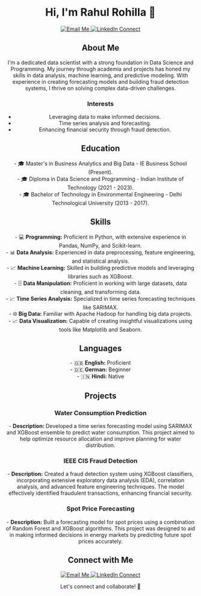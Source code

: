 <div align="center">
  <h1>Hi, I'm Rahul Rohilla 👋</h1>
  <p>
    <a href="mailto:rahul.rohilla@student.ie.edu">
      <img src="https://img.shields.io/badge/Email-Me-blue" alt="Email Me" />
    </a>
    <a href="https://www.linkedin.com/in/rahul-rohilla">
      <img src="https://img.shields.io/badge/LinkedIn-Connect-9cf" alt="LinkedIn Connect" />
    </a>
  </p>

  <h2>About Me</h2>
  <p>
    I'm a dedicated data scientist with a strong foundation in Data Science and Programming. My journey through academia and projects has honed my skills in data analysis, machine learning, and predictive modeling. With experience in creating forecasting models and building fraud detection systems, I thrive on solving complex data-driven challenges.
  </p>

  <h3>Interests</h3>
  <ul>
    <li>Leveraging data to make informed decisions.</li>
    <li>Time series analysis and forecasting.</li>
    <li>Enhancing financial security through fraud detection.</li>
  </ul>

  <h2>Education</h2>
  <p>
    - 🎓 Master's in Business Analytics and Big Data - IE Business School (Present).<br>
    - 🎓 Diploma in Data Science and Programming - Indian Institute of Technology (2021 - 2023).<br>
    - 🎓 Bachelor of Technology in Environmental Engineering - Delhi Technological University (2013 - 2017).
  </p>

  <h2>Skills</h2>
  <p>
    - 💻 <strong>Programming:</strong> Proficient in Python, with extensive experience in Pandas, NumPy, and Scikit-learn.<br>
    - 📊 <strong>Data Analysis:</strong> Experienced in data preprocessing, feature engineering, and statistical analysis.<br>
    - 📈 <strong>Machine Learning:</strong> Skilled in building predictive models and leveraging libraries such as XGBoost.<br>
    - 🗄️ <strong>Data Manipulation:</strong> Proficient in working with large datasets, data cleaning, and transforming data.<br>
    - 📈 <strong>Time Series Analysis:</strong> Specialized in time series forecasting techniques like SARIMAX.<br>
    - 🌐 <strong>Big Data:</strong> Familiar with Apache Hadoop for handling big data projects.<br>
    - 📈 <strong>Data Visualization:</strong> Capable of creating insightful visualizations using tools like Matplotlib and Seaborn.
  </p>

  <h2>Languages</h2>
  <p>
    - 🇬🇧 <strong>English:</strong> Proficient<br>
    - 🇩🇪 <strong>German:</strong> Beginner<br>
    - 🇮🇳 <strong>Hindi:</strong> Native
  </p>

  <h2>Projects</h2>
  <h3>Water Consumption Prediction</h3>
  <p>
    - <strong>Description:</strong> Developed a time series forecasting model using SARIMAX and XGBoost ensemble to predict water consumption. This project aimed to help optimize resource allocation and improve planning for water distribution.
  </p>

  <h3>IEEE CIS Fraud Detection</h3>
  <p>
    - <strong>Description:</strong> Created a fraud detection system using XGBoost classifiers, incorporating extensive exploratory data analysis (EDA), correlation analysis, and advanced feature engineering techniques. The model effectively identified fraudulent transactions, enhancing financial security.
  </p>

  <h3>Spot Price Forecasting</h3>
  <p>
    - <strong>Description:</strong> Built a forecasting model for spot prices using a combination of Random Forest and XGBoost algorithms. This project was designed to aid in making informed decisions in energy markets by predicting future spot prices accurately.
  </p>

  <h2>Connect with Me</h2>
  <p>
    <a href="mailto:rahul.rohilla@student.ie.edu">
      <img src="https://img.shields.io/badge/Email-Me-blue" alt="Email Me" />
    </a>
    <a href="https://www.linkedin.com/in/rahul-rohilla">
      <img src="https://img.shields.io/badge/LinkedIn-Connect-9cf" alt="LinkedIn Connect" />
    </a>
  </p>

  Let's connect and collaborate! 🚀
</div>
